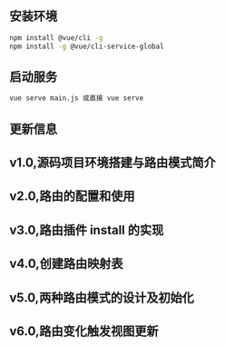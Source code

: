 ## 安装环境
```bash
npm install @vue/cli -g
npm install -g @vue/cli-service-global
```

## 启动服务
```bash
vue serve main.js 或直接 vue serve
```


## 更新信息
## v1.0,源码项目环境搭建与路由模式简介
## v2.0,路由的配置和使用
## v3.0,路由插件 install 的实现
## v4.0,创建路由映射表
## v5.0,两种路由模式的设计及初始化
## v6.0,路由变化触发视图更新